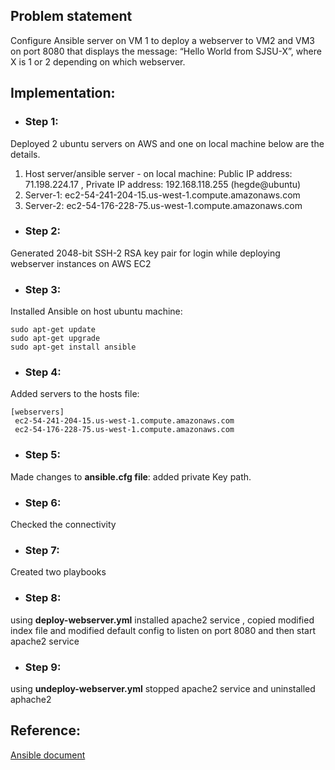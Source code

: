 ## Problem statement
Configure Ansible server on VM 1 to deploy a webserver to VM2 and VM3 on port 8080 that displays the message: “Hello World from SJSU-X”, where X is 1 or 2 depending on which webserver.

## Implementation:


* ###  Step 1:
 Deployed 2 ubuntu servers on AWS and one on local machine below are the details.
1. Host server/ansible server - on local machine: Public IP address: 71.198.224.17 ,
    Private IP address: 192.168.118.255 (hegde@ubuntu)
2. Server-1: ec2-54-241-204-15.us-west-1.compute.amazonaws.com
3. Server-2: ec2-54-176-228-75.us-west-1.compute.amazonaws.com



* ### Step 2:
Generated 2048-bit SSH-2 RSA key pair for login while deploying webserver instances
on AWS EC2


* ###  Step 3:
Installed Ansible on host ubuntu machine:
```
sudo apt-get update
sudo apt-get upgrade
sudo apt-get install ansible
```

* ###  Step 4:
Added servers to the hosts file:
```
[webservers]
 ec2-54-241-204-15.us-west-1.compute.amazonaws.com
 ec2-54-176-228-75.us-west-1.compute.amazonaws.com
 ```

* ###  Step 5:
Made changes to **ansible.cfg file**:
added private Key path.

* ### Step 6:
Checked the connectivity

* ###  Step 7:
Created two playbooks

* ###  Step 8:
using **deploy-webserver.yml** installed apache2 service , copied modified index file and modified default config to listen on port 8080 and then start apache2 service

* ###  Step 9:
using **undeploy-webserver.yml** stopped apache2 service and uninstalled aphache2

## Reference:
[Ansible document](https://docs.ansible.com/)
